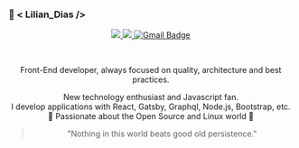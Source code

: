 ### :rocket: < Lilian_Dias />

<!--
**diaslilian/diaslilian** is a ✨ _special_ ✨ repository because its `README.md` (this file) appears on your GitHub profile.

Here are some ideas to get you started:

- 🔭 I’m currently working on ...
- 🌱 I’m currently learning ...
- 👯 I’m looking to collaborate on ...
- 🤔 I’m looking for help with ...
- 💬 Ask me about ...
- 📫 How to reach me: ...
- 😄 Pronouns: ...
- ⚡ Fun fact: ...
-->

<p align="center">
<a href="https://www.linkedin.com/in/dias-lilian/" target="_blank" alt="Linkedin Badge" rel="nofollow">
  <img src="https://img.shields.io/badge/%20-Linkedin-blue?style=flat-square&logo=Linkedin&logoColor=white&link=https://www.linkedin.com/in/dias-lilian/"  style="max-width:100%;">
</a>
 
 
  <a href="https://www.instagram.com/vaguear/" target="_blank" alt="Instagram Badge" rel="nofollow">
  <img src="https://img.shields.io/badge/%20-Instagram-ff69b4?style=flat-square&logo=Instagram&logoColor=white&link=https://www.instagram.com/vaguear/">
 </a>

 <a href="mailto:lilian.dias25@gmail.com">
  <img src="https://img.shields.io/badge/%20-Gmail-red?style=flat-square&logo=Gmail&logoColor=white&link=mailto:lilian.dias25@gmail.com" alt="Gmail Badge" data-canonical-src="https://img.shields.io/badge/%20-Gmail-red?style=flat-square&logo=Gmail&logoColor=white&link=mailto:lilian.dias25@gmail.com" style="max-width:100%;">
 </a>
</p>


<br/>

<p align="center">  Front-End developer, always focused on quality, architecture and best practices. </p>
<p align="center"> New technology enthusiast and Javascript fan.
 <br>
I develop applications with React, Gatsby, Graphql,
Node.js, Bootstrap, etc.
 <br/>
🌱  Passionate about the Open Source and Linux world 🌱  </p>


 > <p align="center"> "Nothing in this world beats good old persistence." </p>



